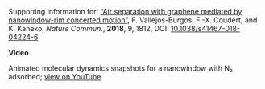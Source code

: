 Supporting information for: [“Air separation with graphene mediated by nanowindow-rim concerted motion”](https://doi.org/10.1038/s41467-018-04224-6), F. Vallejos-Burgos, F.-X. Coudert, and K. Kaneko, _Nature Commun._, **2018**, 9, 1812, DOI: [10.1038/s41467-018-04224-6](https://doi.org/10.1038/s41467-018-04224-6)


**Video**

Animated molecular dynamics snapshots for a nanowindow with N₂ adsorbed; [view on YouTube](https://www.youtube.com/watch?v=9NcE-S4lw7w)
